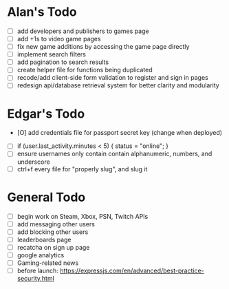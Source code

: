 # Alan's Todo
- [ ] add developers and publishers to games page
- [ ] add +1s to video game pages
- [ ] fix new game additions by accessing the game page directly
- [ ] implement search filters
- [ ] add pagination to search results
- [ ] create helper file for functions being duplicated
- [ ] recode/add client-side form validation to register and sign in pages
- [ ] redesign api/database retrieval system for better clarity and modularity

# Edgar's Todo
- [O] add credentials file for passport secret key (change when deployed)
- [ ] if (user.last_activity.minutes < 5) { status = "online"; }
- [ ] ensure usernames only contain contain alphanumeric, numbers, and underscore
- [ ] ctrl+f every file for "properly slug", and slug it

# General Todo
- [ ] begin work on Steam, Xbox, PSN, Twitch APIs
- [ ] add messaging other users
- [ ] add blocking other users
- [ ] leaderboards page
- [ ] recatcha on sign up page
- [ ] google analytics
- [ ] Gaming-related news
- [ ] before launch: https://expressjs.com/en/advanced/best-practice-security.html
